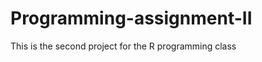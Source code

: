 Programming-assignment-II
=========================

This is the second project for the R programming class
